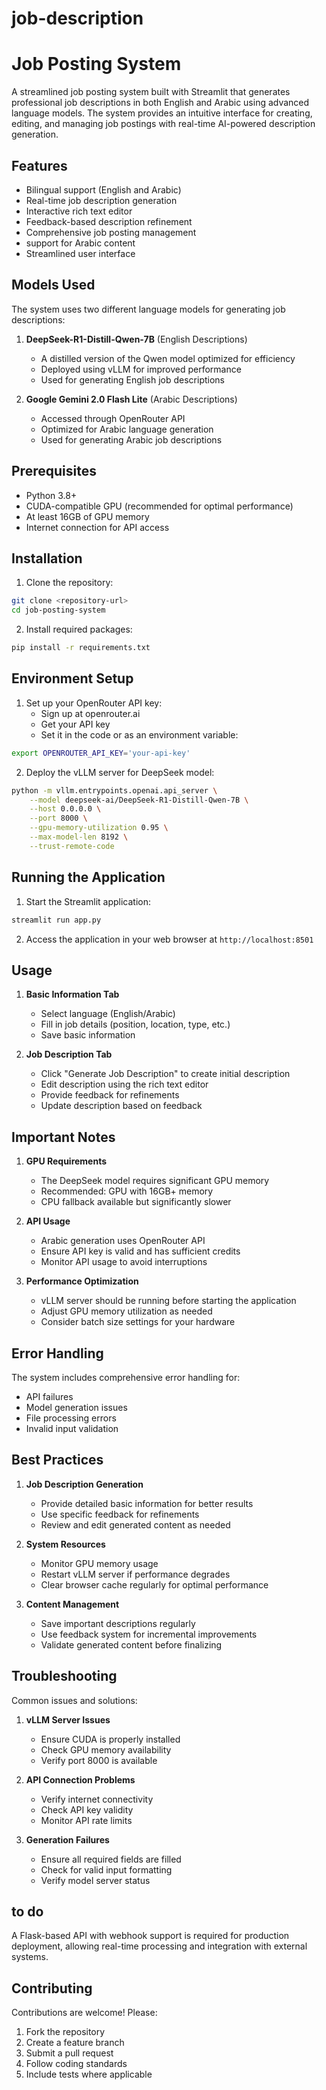 # job-description

# Job Posting System

A streamlined job posting system built with Streamlit that generates professional job descriptions in both English and Arabic using advanced language models. The system provides an intuitive interface for creating, editing, and managing job postings with real-time AI-powered description generation.

## Features

- Bilingual support (English and Arabic)
- Real-time job description generation
- Interactive rich text editor
- Feedback-based description refinement
- Comprehensive job posting management
-  support for Arabic content
- Streamlined user interface

## Models Used

The system uses two different language models for generating job descriptions:

1. **DeepSeek-R1-Distill-Qwen-7B** (English Descriptions)
   - A distilled version of the Qwen model optimized for efficiency
   - Deployed using vLLM for improved performance
   - Used for generating English job descriptions

2. **Google Gemini 2.0 Flash Lite** (Arabic Descriptions)
   - Accessed through OpenRouter API
   - Optimized for Arabic language generation
   - Used for generating Arabic job descriptions

## Prerequisites

- Python 3.8+
- CUDA-compatible GPU (recommended for optimal performance)
- At least 16GB of GPU memory
- Internet connection for API access

## Installation

1. Clone the repository:
```bash
git clone <repository-url>
cd job-posting-system
```

2. Install required packages:
```bash
pip install -r requirements.txt
```

## Environment Setup

1. Set up your OpenRouter API key:
   - Sign up at openrouter.ai
   - Get your API key
   - Set it in the code or as an environment variable:
```bash
export OPENROUTER_API_KEY='your-api-key'
```

2. Deploy the vLLM server for DeepSeek model:
```bash
python -m vllm.entrypoints.openai.api_server \
    --model deepseek-ai/DeepSeek-R1-Distill-Qwen-7B \
    --host 0.0.0.0 \
    --port 8000 \
    --gpu-memory-utilization 0.95 \
    --max-model-len 8192 \
    --trust-remote-code
```

## Running the Application

1. Start the Streamlit application:
```bash
streamlit run app.py
```

2. Access the application in your web browser at `http://localhost:8501`

## Usage

1. **Basic Information Tab**
   - Select language (English/Arabic)
   - Fill in job details (position, location, type, etc.)
   - Save basic information

2. **Job Description Tab**
   - Click "Generate Job Description" to create initial description
   - Edit description using the rich text editor
   - Provide feedback for refinements
   - Update description based on feedback

## Important Notes

1. **GPU Requirements**
   - The DeepSeek model requires significant GPU memory
   - Recommended: GPU with 16GB+ memory
   - CPU fallback available but significantly slower

2. **API Usage**
   - Arabic generation uses OpenRouter API
   - Ensure API key is valid and has sufficient credits
   - Monitor API usage to avoid interruptions

3. **Performance Optimization**
   - vLLM server should be running before starting the application
   - Adjust GPU memory utilization as needed
   - Consider batch size settings for your hardware

## Error Handling

The system includes comprehensive error handling for:
- API failures
- Model generation issues
- File processing errors
- Invalid input validation

## Best Practices

1. **Job Description Generation**
   - Provide detailed basic information for better results
   - Use specific feedback for refinements
   - Review and edit generated content as needed

2. **System Resources**
   - Monitor GPU memory usage
   - Restart vLLM server if performance degrades
   - Clear browser cache regularly for optimal performance

3. **Content Management**
   - Save important descriptions regularly
   - Use feedback system for incremental improvements
   - Validate generated content before finalizing

## Troubleshooting

Common issues and solutions:

1. **vLLM Server Issues**
   - Ensure CUDA is properly installed
   - Check GPU memory availability
   - Verify port 8000 is available

2. **API Connection Problems**
   - Verify internet connectivity
   - Check API key validity
   - Monitor API rate limits

3. **Generation Failures**
   - Ensure all required fields are filled
   - Check for valid input formatting
   - Verify model server status


## to do
A Flask-based API with webhook support is required for production deployment, allowing real-time processing and integration with external systems.

## Contributing

Contributions are welcome! Please:
1. Fork the repository
2. Create a feature branch
3. Submit a pull request
4. Follow coding standards
5. Include tests where applicable

